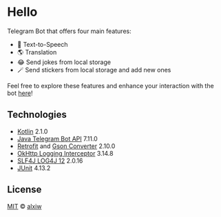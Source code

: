 # Hello

Telegram Bot that offers four main features:

* 📢 Text-to-Speech
* 🌎 Translation
* 😂 Send jokes from local storage
* 🪄 Send stickers from local storage and add new ones

Feel free to explore these features and enhance your interaction with the bot [here](https://t.me/rxjavabot)!

## Technologies

* [Kotlin](https://github.com/JetBrains/kotlin) 2.1.0
* [Java Telegram Bot API](https://github.com/pengrad/java-telegram-bot-api) 7.11.0
* [Retrofit](https://github.com/square/retrofit) and [Gson Converter](https://github.com/square/retrofit/tree/master/retrofit-converters/gson) 2.10.0
* [OkHttp Logging Interceptor](https://github.com/square/okhttp/tree/master/okhttp-logging-interceptor) 3.14.8
* [SLF4J LOG4J 12](https://github.com/qos-ch/slf4j) 2.0.16
* [JUnit](https://github.com/junit-team/junit4) 4.13.2

## License

[MIT](LICENSE) © [alxiw](https://github.com/alxiw)